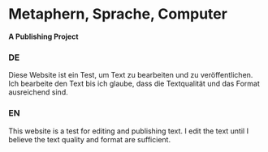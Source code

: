 # Metaphern, Sprache, Computer
**A Publishing Project**


### DE
Diese Website ist ein Test, um Text zu bearbeiten und zu veröffentlichen. Ich bearbeite den Text bis ich glaube, dass die Textqualität und das Format ausreichend sind.

### EN
This website is a test for editing and publishing text. I edit the text until I believe the text quality and format are sufficient.
